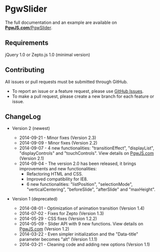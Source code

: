 PgwSlider
=========

The full documentation and an example are available on [**PgwJS.com**/PgwSlider](http://pgwjs.com/pgwslider/).


Requirements
---------

jQuery 1.0 or Zepto.js 1.0 (minimal version)


Contributing
---------

All issues or pull requests must be submitted through GitHub.

* To report an issue or a feature request, please use [GitHub Issues](https://github.com/Pagawa/PgwSlider/issues).
* To make a pull request, please create a new branch for each feature or issue.


ChangeLog
---------

* Version 2 (newest)
    * 2014-09-21 - Minor fixes (Version 2.3)
    * 2014-09-09 - Minor fixes (Version 2.2)
    * 2014-09-07 - 4 new functionalities: "transitionEffect", "displayList", "displayControls" and "touchControls". View details on [PgwJS.com](http://pgwjs.com/pgwslider/#documentation) (Version 2.1)
    * 2014-09-04 - The version 2.0 has been released, it brings improvements and new functionalities:
        - Refactoring HTML and CSS.
        - Improved compatibility for IE8.
        - 6 new functionalities: "listPosition", "selectionMode", "verticalCentering", "beforeSlide", "afterSlide" and "maxHeight".

* Version 1 (deprecated)
    * 2014-08-01 - Optimization of animation transition (Version 1.4)
    * 2014-07-02 - Fixes for Zepto (Version 1.3)
    * 2014-05-29 - CSS fixes (Version 1.2.2)
    * 2014-05-09 - Slider API with 9 new functions. View details on [PgwJS.com](http://pgwjs.com/pgwslider/) (Version 1.2)
    * 2014-03-22 - Even simpler initialization and the "Data-title" parameter becomes "alt" (Version 1.1.1)
    * 2014-03-21 - Cleaning code and adding new options (Version 1.1)
